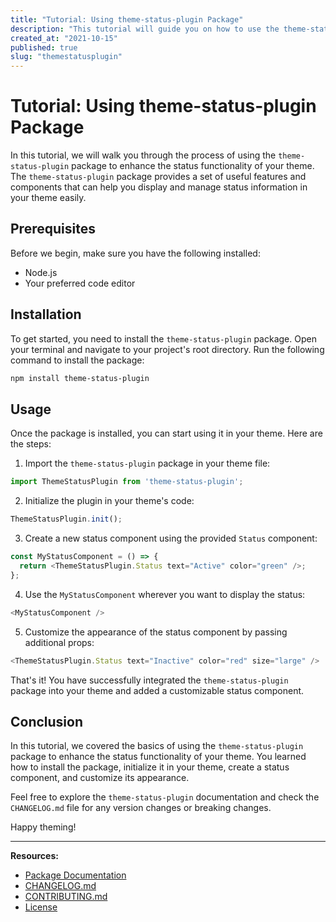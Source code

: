 ```yaml
---
title: "Tutorial: Using theme-status-plugin Package"
description: "This tutorial will guide you on how to use the theme-status-plugin package to enhance the status functionality of your theme."
created_at: "2021-10-15"
published: true
slug: "themestatusplugin"
---
```


# Tutorial: Using theme-status-plugin Package

In this tutorial, we will walk you through the process of using the `theme-status-plugin` package to enhance the status functionality of your theme. The `theme-status-plugin` package provides a set of useful features and components that can help you display and manage status information in your theme easily.

## Prerequisites

Before we begin, make sure you have the following installed:

- Node.js
- Your preferred code editor

## Installation

To get started, you need to install the `theme-status-plugin` package. Open your terminal and navigate to your project's root directory. Run the following command to install the package:

```bash
npm install theme-status-plugin
```

## Usage

Once the package is installed, you can start using it in your theme. Here are the steps:

1. Import the `theme-status-plugin` package in your theme file:

```javascript
import ThemeStatusPlugin from 'theme-status-plugin';
```

2. Initialize the plugin in your theme's code:

```javascript
ThemeStatusPlugin.init();
```

3. Create a new status component using the provided `Status` component:

```javascript
const MyStatusComponent = () => {
  return <ThemeStatusPlugin.Status text="Active" color="green" />;
};
```

4. Use the `MyStatusComponent` wherever you want to display the status:

```javascript
<MyStatusComponent />
```

5. Customize the appearance of the status component by passing additional props:

```javascript
<ThemeStatusPlugin.Status text="Inactive" color="red" size="large" />
```

That's it! You have successfully integrated the `theme-status-plugin` package into your theme and added a customizable status component.

## Conclusion

In this tutorial, we covered the basics of using the `theme-status-plugin` package to enhance the status functionality of your theme. You learned how to install the package, initialize it in your theme, create a status component, and customize its appearance.

Feel free to explore the `theme-status-plugin` documentation and check the `CHANGELOG.md` file for any version changes or breaking changes.

Happy theming!

---

**Resources:**

- [Package Documentation](https://example.com)
- [CHANGELOG.md](https://example.com)
- [CONTRIBUTING.md](https://example.com)
- [License](https://example.com)